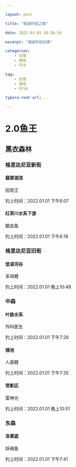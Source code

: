 ```yaml
---

layout: post

title: "烟波钓徒之路"

date: 2022-01-01 18:26:54

excerpt: "烟波钓徒纪录"

categories: 
	- 日常
	- 游戏
	- FF4

tag: 
	- 日常
	- 游戏
	- FF14

typora-root-url: ..

---
```




# 2.0鱼王

## 黑衣森林

### 格里达尼亚新街

#### 翡翠湖滨

招雨王

钓上时间：2022.01.01 下午6:07

#### 红茶川水系下游

酿血鱼

钓上时间：2022.01.01 下午6:19

### 格里达尼亚旧街

#### 低语河谷

圣母鲤

钓上时间：2022.01.01 晚上10:48

### 中森

#### 叶脉水系

外科医生

钓上时间：2022.01.01 下午7:26

#### 镜池

人面鲤

钓上时间：2022.01.01 下午7:35

#### 常影区

雷神光

钓上时间：2022.01.01 晚上10:51

### 东森

#### 洛翠底

妖祸鱼

钓上时间：2022.01.01 下午7:41
